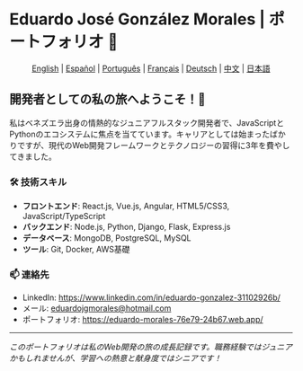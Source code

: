 # Eduardo José González Morales | ポートフォリオ 🚀

<div align="center">

[English](../README.md) | [Español](./README.es.md) | [Português](./README.pt.md) | [Français](./README.fr.md) | [Deutsch](./README.de.md) | [中文](./README.zh.md) | [日本語](./README.jp.md)

</div>

## 開発者としての私の旅へようこそ！👋

私はベネズエラ出身の情熱的なジュニアフルスタック開発者で、JavaScriptとPythonのエコシステムに焦点を当てています。キャリアとしては始まったばかりですが、現代のWeb開発フレームワークとテクノロジーの習得に3年を費やしてきました。

### 🛠 技術スキル
- **フロントエンド**: React.js, Vue.js, Angular, HTML5/CSS3, JavaScript/TypeScript
- **バックエンド**: Node.js, Python, Django, Flask, Express.js
- **データベース**: MongoDB, PostgreSQL, MySQL
- **ツール**: Git, Docker, AWS基礎

### 📫 連絡先
- LinkedIn:  <a href="https://www.linkedin.com/in/eduardo-gonzalez-31102926b/" >https://www.linkedin.com/in/eduardo-gonzalez-31102926b/</a>
- メール:  <a href="mailto:eduardojgmorales@hotmail.com">eduardojgmorales@hotmail.com</a>
- ポートフォリオ:  <a href="https://eduardo-morales-76e79-24b67.web.app/">https://eduardo-morales-76e79-24b67.web.app/</a>

---
*このポートフォリオは私のWeb開発の旅の成長記録です。職務経験ではジュニアかもしれませんが、学習への熱意と献身度ではシニアです！*
